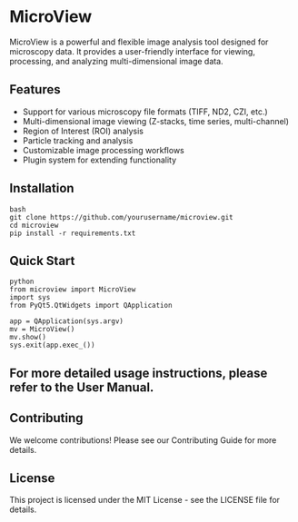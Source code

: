 # MicroView

MicroView is a powerful and flexible image analysis tool designed for microscopy data. It provides a user-friendly interface for viewing, processing, and analyzing multi-dimensional image data.

## Features

- Support for various microscopy file formats (TIFF, ND2, CZI, etc.)
- Multi-dimensional image viewing (Z-stacks, time series, multi-channel)
- Region of Interest (ROI) analysis
- Particle tracking and analysis
- Customizable image processing workflows
- Plugin system for extending functionality

## Installation
```
bash
git clone https://github.com/yourusername/microview.git
cd microview
pip install -r requirements.txt
```

## Quick Start
```
python
from microview import MicroView
import sys
from PyQt5.QtWidgets import QApplication

app = QApplication(sys.argv)
mv = MicroView()
mv.show()
sys.exit(app.exec_())
```

## For more detailed usage instructions, please refer to the User Manual.

## Contributing

We welcome contributions! Please see our Contributing Guide for more details.

## License

This project is licensed under the MIT License - see the LICENSE file for details.
